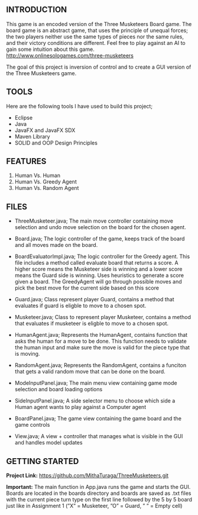 INTRODUCTION
----------------------------------------------------------------

This game is an encoded version of the Three Musketeers Board game. The board game is an abstract game, that uses the principle of unequal forces; 
the two players neither use the same types of pieces nor the same rules, and their victory conditions are different. Feel free to play against an AI to gain some intuition
about this game. http://www.onlinesologames.com/three-musketeers

The goal of this project is inversion of control and to create a GUI version of the Three Musketeers game. 


TOOLS 
----------------------------------------------------------------
Here are the following tools I have used to build this project; 

* Eclipse
* Java
* JavaFX and JavaFX SDX
* Maven Library
* SOLID and OOP Design Principles 


FEATURES 
-----------------------------------------------------------------
1) Human Vs. Human
2) Human Vs. Greedy Agent 
3) Human Vs. Random Agent 


FILES
------------------------------------------------------------------

- ThreeMusketeer.java; The main move controller containing move selection and undo move selection on the board for the chosen agent. 
  
- Board.java; The logic controller of the game, keeps track of the board and all moves made on the board. 

- BoardEvaluatorImpl.java; The logic controller for the Greedy agent. This file includes a method called evaluate board that returns a score. A higher
score means the Musketeer side is winning and a lower score means the Guard side is winning. Uses heuristics to generate a score given a board. The GreedyAgent will go through possible
moves and pick the best move for the current side based on this score

- Guard.java; Class represent player Guard, contains a method that evaluates if guard is eligble to move to a chosen spot. 

- Musketeer.java; Class to represent player Musketeer, contains a method that evaluates if musketeer is eligble to move to a chosen spot. 

- HumanAgent.java; Represents the HumanAgent, contains function that asks the human for a move to be done. This function needs to validate the human input and
make sure the move is valid for the piece type that is moving.

- RandomAgent.java; Represents the RandomAgent, contains a funciton that gets a valid random move that can be done on the board.

- ModeInputPanel.java; The main menu view containing game mode selection and board loading options

- SideInputPanel.java; A side selector menu to choose which side a Human agent wants to play against a Computer agent

- BoardPanel.java; The game view containing the game board and the game controls

- View.java; A view + controller that manages what is visible in the GUI and handles model updates


GETTING STARTED
---------------------------------------------------------------

**Project Link:** https://github.com/MithaTuraga/ThreeMusketeers.git

**Important:** The main function in App.java runs the game and starts the GUI. Boards are located in the boards directory
and boards are saved as .txt files with the current piece turn type on the first line followed by the 5 by 5
board just like in Assignment 1 (”X” = Musketeer, ”O” = Guard, ” ” = Empty cell)



